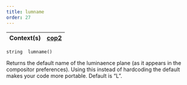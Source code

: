```yaml
---
title: lumname
order: 27
---
```

| Context(s) | [cop2](../contexts/cop2.html) |
| --- | --- |

`string  lumname()`

Returns the default name of the luminaence plane (as it appears in the
compositor preferences). Using this instead of hardcoding the default
makes your code more portable. Default is “L”.
